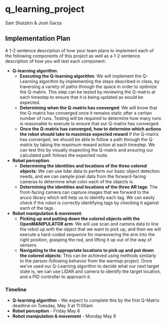 # q_learning_project

Sam Shatzkin & Josh Garza

## Implementation Plan

A 1-2 sentence description of how your team plans to implement each of the following components of this project as well as a 1-2 sentence description of how you will test each component:

- __Q-learning algorithm__:
  - __Executing the Q-learning algorithm__: We will implement the Q-Learning algorithm by implementing the steps described in class, by traversing a variety of paths through the space in order to optimize the Q-matrix. This step can be tested by reviewing the Q-matrix at each timestep to ensure that it is being updated as would be expected.
  - __Determining when the Q-matrix has converged__: We will know that the Q-matrix has converged once it remains static after a certian number of runs. Testing will be required to determine how many runs is reasonable to execute to ensure that our Q-matrix has converged.
  - __Once the Q-matrix has converged, how to determine which actions the robot should take to maximize expected reward__
  If the Q-matrix has converged, we should be able to follow a path through the Q-matrix by taking the maximum reward action at each timestep. We can test this by visually inspecting the Q-matrix and ensuring our calculated path follows the expected route.
- __Robot perception__:
  - __Determining the identities and locations of the three colored objects__: We can use lidar data to perform our basic object detection needs, and we can sample pixel data from the forward-facing cameras to determine what color each of the objects is.
  - __Determining the identities and locations of the three AR tags__: The front-facing camera can capture images that we forward to the aruco library which will help us to identify each tag. We can easily check if the robot is correctly identifying tags by checking it against each of the tags.
- __Robot manipulation & movement__:
  - __Picking up and putting down the colored objects with the OpenMANIPULATOR arm__: We will use scan and camera data to line the robot up with the object that we want to pick up, and then we will execute a hard-coded sequence for maneuvering the arm into the right position, grasping the rod, and lifting it up out of the way of sensors.
  - __Navigating to the appropriate locations to pick up and put down the colored objects__: This can be achieved using methods similarly to the person-following behavior from the warmup project. Once we've used our Q-Learning algorithm to decide what our next target state is, we can use LIDAR and camera to identify the target location, and a PID controller to approach it.

### Timeline

- __Q-learning algorithm__ - We expect to complete this by the first Q-Matrix deadline on Tuesday, May 3 at 11:00am
- __Robot perception__ - Friday May 6
- __Robot manipulation & movement__ - Monday May 9